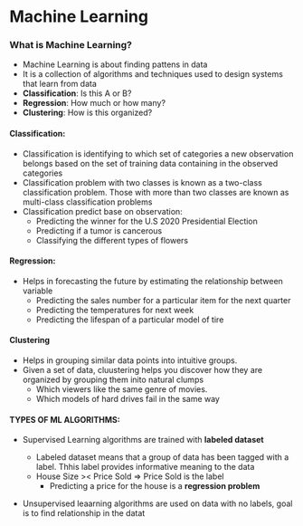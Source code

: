 # Machine Learning
### What is Machine Learning?
- Machine Learning is about finding pattens in data
- It is a collection of algorithms and techniques used to design systems that learn from data
- **Classification**: Is this A or B?
- **Regression**: How much or how many?
- **Clustering**: How is this organized?

#### Classification:
- Classification is identifying to which set of categories a new observation belongs based on the set of training data containing in the observed categories
- Classification problem with two classes is known as a two-class classification problem. Those with more than two classes are known as multi-class classification problems
- Classification predict base on observation:
    - Predicting the winner for the U.S 2020 Presidential Election
    - Predicting if a tumor is cancerous
    - Classifying the different types of flowers

#### Regression:
- Helps in forecasting the future by estimating the relationship between variable
    - Predicting the sales number for a particular item for the next quarter
    - Predicting the temperatures for next week
    - Predicting the lifespan of a particular model of tire


#### Clustering
- Helps in grouping similar data points into intuitive groups. 
- Given a set of data, cluustering helps you discover how they are organized by grouping them inito natural clumps
    - Which viewers like the same genre of movies.
    - Which models of hard drives fail in the same way

#### TYPES OF ML ALGORITHMS:
- Supervised Learning algorithms are trained with **labeled dataset**
    - Labeled dataset means that a group of data has been tagged with a label. Thhis label provides informative meaning to the data
    - House Size >< Price Sold => Price Sold is the label
        - Predicting a price for the house is a **regression problem**

- Unsupervised leaarning algorithms are used on data with no labels, goal is to find relationship in the datat